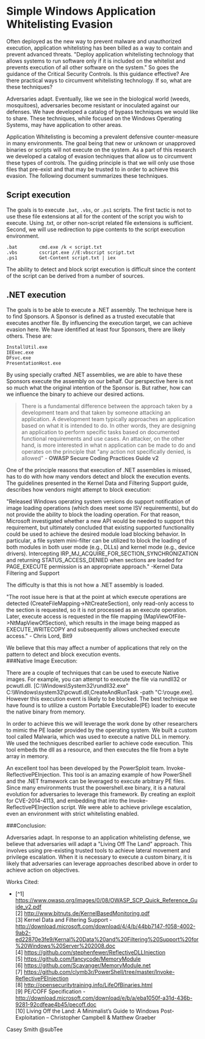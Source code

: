 # Simple Windows Application Whitelisting Evasion

Often deployed as the new way to prevent malware and unauthorized execution, application whitelisting has been billed as a way to contain and prevent advanced threats. "Deploy application whitelisting technology that allows systems to run software only if it is included on the whitelist and prevents execution of all other software on the system." So goes the guidance of the Critical Security Controls. Is this guidance effective? Are there practical ways to circumvent whitelisting technology. If so, what are these techniques?  

Adversaries adapt. Eventually, like we see in the biological world (weeds, mosquitoes), adversaries become resistant or inoculated against our defenses. We have developed a catalog of bypass techniques we would like to share. These techniques, while focused on the Windows Operating Systems, may have application to other areas.  

Application Whitelisting is becoming a prevalent defensive counter-measure in many environments.  The goal being that new or unknown or unapproved binaries or scripts will not execute on the system.  As a part of this research we developed a catalog of evasion techniques that allow us to circumvent these types of controls.  The guiding principle is that we will only use those files that pre-exist and that may be trusted to in order to achieve this evasion.  The following document summarizes these techniques.

## Script execution

The goals is to execute `.bat`, `.vbs`, or `.ps1` scripts.  The first tactic is not to use these file extensions at all for the content of the script you wish to execute. Using .txt, or other non-script related file extensions is sufficient.  Second, we will use redirection to pipe contents to the script execution environment.
 
    .bat        cmd.exe /k < script.txt  
    .vbs		cscript.exe //E:vbscript script.txt  
    .ps1		Get-Content script.txt | iex  

The ability to detect and block script execution is difficult since the content of the script can be derived from a number of sources.

## .NET execution

The goals is to be able to execute a .NET assembly. The technique here is to find Sponsors. A Sponsor is defined as a trusted executable that executes another file. By influencing the execution target, we can achieve evasion here. We have identified at least four Sponsors, there are likely others. These are:

    InstallUtil.exe
    IEExec.exe
    DFsvc.exe
    PresentationHost.exe

By using specially crafted .NET assemblies, we are able to have these Sponsors execute the assembly on our behalf.  Our perspective here is not so much what the original intention of the Sponsor is.  But rather, how can we influence the binary to achieve our desired actions.  

> There is a fundamental difference between the approach taken by a development team and that taken by someone attacking an application. A development team typically approaches an application based on what it is intended to do. In other words, they are designing an application to perform specific tasks based on documented functional requirements and use cases. An attacker, on the other hand, is more interested in what n application can be made to do and operates on the principle that "any action not specifically denied, is allowed" - **OWASP Secure Coding Practices Guide v2**

One of the principle reasons that execution of .NET assemblies is missed, has to do with how many vendors detect and block the execution events. The guidelines presented in the Kernel Data and Filtering Support guide, describes how vendors might attempt to block execution:  

"Released Windows operating system versions do support notification of image loading operations (which does meet some ISV requirements), but do not provide the ability to block the loading operation.  For that reason, Microsoft investigated whether a new API would be needed to support this requirement, but ultimately concluded that existing supported functionality could be used to achieve the desired module load blocking behavior.  In particular, a file system mini-filter can be utilized to block the loading of both modules in both user mode (e.g., DLLs) and kernel mode (e.g., device drivers).  Intercepting IRP_MJ_ACQUIRE_FOR_SECTION_SYNCHRONIZATION and returning STATUS_ACCESS_DENIED when sections are loaded for PAGE_EXECUTE permission is an appropriate approach." -Kernel Data Filtering and Support  

The difficulty is that this is not how a .NET assembly is loaded.  

"The root issue here is that at the point at which execute operations are detected (CreateFileMapping->NtCreateSection), only read-only access to the section is requested, so it is not processed as an execute operation.  Later, execute access is requested in the file mapping (MapViewOfFile->NtMapViewOfSection), which results in the image being mapped as EXECUTE_WRITECOPY and subsequently allows unchecked execute access." - Chris Lord, Bit9  

We believe that this may affect a number of applications that rely on the pattern to detect and block execution events.    
###Native Image Execution:

There are a couple of techniques that can be used to execute Native images.  For example, you can attempt to execute the file via rundll32 or pcwutl.dll.
[C:\Windows\System32\rundll32.exe" C:\Windows\system32\pcwutl.dll,CreateAndRunTask -path "C:\rouge.exe].  However this execution event is likely to be blocked. The best technique we have found is to utilize a custom Portable Executable(PE) loader to execute the native binary from memory.  

In order to achieve this we will leverage the work done by other researchers to mimic the PE loader provided by the operating system. 
We built a custom tool called Malwaria, which was used to execute a native DLL in memory.  We used the techniques described earlier to achieve code execution.  This tool embeds the dll as a resource, and then executes the file from a byte array in memory. 

An excellent tool has been developed by the PowerSploit team.  Invoke-ReflectivePEInjection.  This tool is an amazing example of how PowerShell and the .NET framework can be leveraged to execute arbitrary PE files.  Since many environments trust the powershell.exe binary, it is a natural evolution for adversaries to leverage this framework.  By creating an exploit for CVE-2014-4113, and embedding that into the Invoke-ReflectivePEInjection script.  We were able to achieve privilege escalation, even an environment with strict whitelisting enabled.  

###Conclusion:

Adversaries adapt.  In response to an application whitelisting defense, we believe that adversaries will adapt a "Living Off The Land" approach.  This involves using pre-existing trusted tools to achieve lateral movement and privilege escalation.  When it is necessary to execute a custom binary, it is likely that adversaries can leverage approaches described above in order to achieve action on objectives.



Works Cited:  
* [^1] https://www.owasp.org/images/0/08/OWASP_SCP_Quick_Reference_Guide_v2.pdf  
[2] http://www.bitnuts.de/KernelBasedMonitoring.pdf  
[3] Kernel Data and Filtering Support   -http://download.microsoft.com/download/4/4/b/44bb7147-f058-4002-9ab2-ed22870e3fe9/Kernal%20Data%20and%20Filtering%20Support%20for%20Windows%20Server%202008.doc  
[4] https://github.com/stephenfewer/ReflectiveDLLInjection  
[5] https://github.com/fancycode/MemoryModule  
[6] https://github.com/Scavanger/MemoryModule.net  
[7] https://github.com/clymb3r/PowerShell/tree/master/Invoke-ReflectivePEInjection  
[8] http://opensecuritytraining.info/LifeOfBinaries.html  
[9] PE/COFF Specification - http://download.microsoft.com/download/e/b/a/eba1050f-a31d-436b-9281-92cdfeae4b45/pecoff.doc  
[10] Living Off the Land: A Minimalist’s Guide to Windows Post-Exploitation – Christopher Campbell & Matthew Graeber  

Casey Smith @subTee

